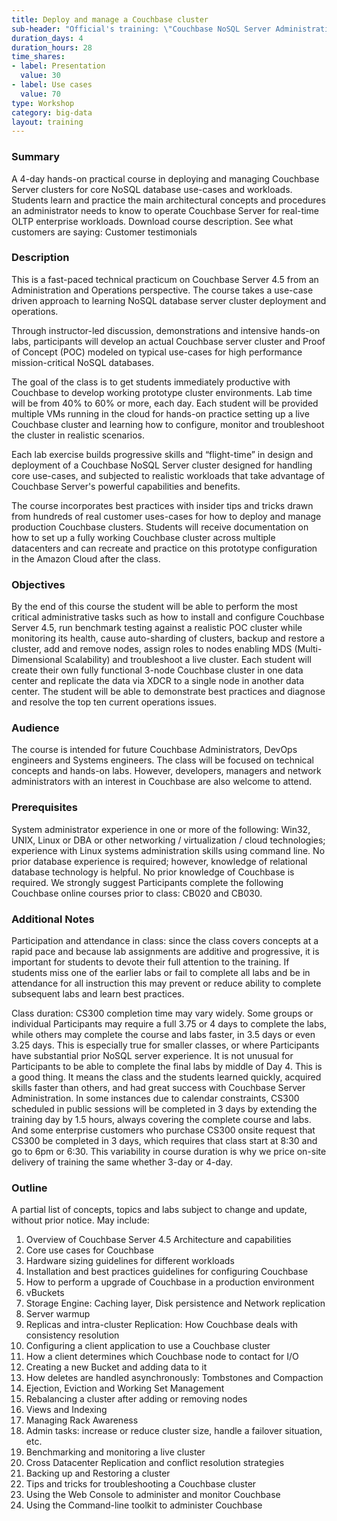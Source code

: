 ```yaml
---
title: Deploy and manage a Couchbase cluster
sub-header: "Official's training: \"Couchbase NoSQL Server Administration\""
duration_days: 4
duration_hours: 28
time_shares:
- label: Presentation
  value: 30
- label: Use cases
  value: 70
type: Workshop
category: big-data
layout: training
---
```


### Summary
A 4-day hands-on practical course in deploying and managing Couchbase Server clusters for core NoSQL database use-cases and workloads. Students learn and practice the main architectural concepts and procedures an administrator needs to know to operate Couchbase Server for real-time OLTP enterprise workloads. Download course description.
See what customers are saying: Customer testimonials


### Description

This is a fast-paced technical practicum on Couchbase Server 4.5 from an Administration and Operations perspective. The course takes a use-case driven approach to learning NoSQL database server cluster deployment and operations.

Through instructor-led discussion, demonstrations and intensive hands-on labs, participants will develop an actual Couchbase server cluster and Proof of Concept (POC) modeled on typical use-cases for high performance mission-critical NoSQL databases.

The goal of the class is to get students immediately productive with Couchbase to develop working prototype cluster environments. Lab time will be from 40% to 60% or more, each day. Each student will be provided multiple VMs running in the cloud for hands-on practice setting up a live Couchbase cluster and learning how to configure, monitor and troubleshoot the cluster in realistic scenarios.

Each lab exercise builds progressive skills and “flight-time” in design and deployment of a Couchbase NoSQL Server cluster designed for handling core use-cases, and subjected to realistic workloads that take advantage of Couchbase Server's powerful capabilities and benefits.

The course incorporates best practices with insider tips and tricks drawn from hundreds of real customer uses-cases for how to deploy and manage production Couchbase clusters.  Students will receive documentation on how to set up a fully working Couchbase cluster across multiple datacenters and can recreate and practice on this prototype configuration in the Amazon Cloud after the class.

### Objectives

By the end of this course the student will be able to perform the most critical administrative tasks such as how to install and configure Couchbase Server 4.5, run benchmark testing against a realistic POC cluster while monitoring its health, cause auto-sharding of clusters, backup and restore a cluster, add and remove nodes, assign roles to nodes enabling MDS (Multi-Dimensional Scalability) and troubleshoot a live cluster. Each student will create their own fully functional 3-node Couchbase cluster in one data center and replicate the data via XDCR to a single node in another data center. The student will be able to demonstrate best practices and diagnose and resolve the top ten current operations issues.

### Audience

The course is intended for future Couchbase Administrators, DevOps engineers and Systems engineers. The class will be focused on technical concepts and hands-on labs. However, developers, managers and network administrators with an interest in Couchbase are also welcome to attend.

### Prerequisites

System administrator experience in one or more of the following: Win32, UNIX, Linux or DBA or other networking / virtualization / cloud technologies; experience with Linux systems administration skills using command line. No prior database experience is required; however, knowledge of relational database technology is helpful. No prior knowledge of Couchbase is required.  We strongly suggest Participants complete the following Couchbase online courses prior to class: CB020 and CB030.

### Additional Notes

Participation and attendance in class: since the class covers concepts at a rapid pace and because lab assignments are additive and progressive, it is important for students to devote their full attention to the training. If students miss one of the earlier labs or fail to complete all labs and be in attendance for all instruction this may prevent or reduce ability to complete subsequent labs and learn best practices.

Class duration: CS300 completion time may vary widely. Some groups or individual Participants may require a full 3.75 or 4 days to complete the labs, while others may complete the course and labs faster, in 3.5 days or even 3.25 days. This is especially true for smaller classes, or where Participants have substantial prior NoSQL server experience. It is not unusual for Participants to be able to complete the final labs by middle of Day 4. This is a good thing. It means the class and the students learned quickly, acquired skills faster than others, and had great success with Couchbase Server Administration. In some instances due to calendar constraints, CS300 scheduled in public sessions will be completed in 3 days by extending the training day by 1.5 hours, always covering the complete course and labs. And some enterprise customers who purchase CS300 onsite request that CS300 be completed in 3 days, which requires that class start at 8:30 and go to 6pm or 6:30. This variability in course duration is why we price on-site delivery of training the same whether 3-day or 4-day.

### Outline
A partial list of concepts, topics and labs subject to change and update, without prior notice. May include:

1. Overview of Couchbase Server 4.5 Architecture and capabilities
2. Core use cases for Couchbase
3. Hardware sizing guidelines for different workloads
4. Installation and best practices guidelines for configuring Couchbase
5. How to perform a upgrade of Couchbase in a production environment
6. vBuckets
7. Storage Engine: Caching layer, Disk persistence and Network replication
8. Server warmup
9. Replicas and intra-cluster Replication: How Couchbase deals with consistency resolution
10. Configuring a client application to use a Couchbase cluster
11. How a client determines which Couchbase node to contact for I/O
12. Creating a new Bucket and adding data to it
13. How deletes are handled asynchronously: Tombstones and Compaction
14. Ejection, Eviction and Working Set Management
15. Rebalancing a cluster after adding or removing nodes
16. Views and Indexing
17. Managing Rack Awareness
18. Admin tasks: increase or reduce cluster size, handle a failover situation, etc.
19. Benchmarking and monitoring a live cluster
20. Cross Datacenter Replication and conflict resolution strategies
21. Backing up and Restoring a cluster
22. Tips and tricks for troubleshooting a Couchbase cluster
23. Using the Web Console to administer and monitor Couchbase
24. Using the Command-line toolkit to administer Couchbase
